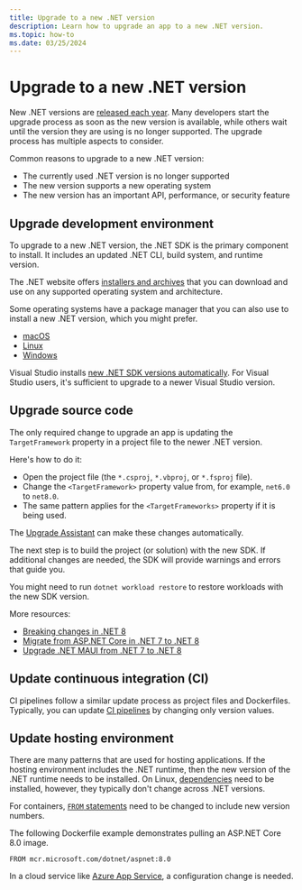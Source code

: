 ```yaml
---
title: Upgrade to a new .NET version
description: Learn how to upgrade an app to a new .NET version.
ms.topic: how-to
ms.date: 03/25/2024
---
```

# Upgrade to a new .NET version

New .NET versions are [released each year](https://github.com/dotnet/core/blob/main/releases.md). Many developers start the upgrade process as soon as the new version is available, while others wait until the version they are using is no longer supported. The upgrade process has multiple aspects to consider.

Common reasons to upgrade to a new .NET version:

- The currently used .NET version is no longer supported
- The new version supports a new operating system
- The new version has an important API, performance, or security feature

## Upgrade development environment

To upgrade to a new .NET version, the .NET SDK is the primary component to install. It includes an updated .NET CLI, build system, and runtime version.

The .NET website offers [installers and archives](https://dotnet.microsoft.com/download) that you can download and use on any supported operating system and architecture.

Some operating systems have a package manager that you can also use to install a new .NET version, which you might prefer.

- [macOS](https://formulae.brew.sh/cask/dotnet-sdk)
- [Linux](https://learn.microsoft.com/dotnet/core/install/linux)
- [Windows](https://github.com/microsoft/winget-pkgs/tree/master/manifests/m/Microsoft/DotNet/SDK)

Visual Studio installs [new .NET SDK versions automatically](https://learn.microsoft.com/dotnet/core/porting/versioning-sdk-msbuild-vs). For Visual Studio users, it's sufficient to upgrade to a newer Visual Studio version.

## Upgrade source code

The only required change to upgrade an app is updating the `TargetFramework` property in a project file to the newer .NET version.

Here's how to do it:

* Open the project file (the `*.csproj`, `*.vbproj`, or `*.fsproj` file).
* Change the `<TargetFramework>` property value from, for example, `net6.0` to `net8.0`.
* The same pattern applies for the `<TargetFrameworks>` property if it is being used.

The [Upgrade Assistant](../porting/upgrade-assistant-overview.md) can make these changes automatically.

The next step is to build the project (or solution) with the new SDK. If additional changes are needed, the SDK will provide warnings and errors that guide you.

You might need to run `dotnet workload restore` to restore workloads with the new SDK version.

More resources:

* [Breaking changes in .NET 8](../compatibility/8.0.md)
* [Migrate from ASP.NET Core in .NET 7 to .NET 8](/aspnet/core/migration/70-80?tabs=visual-studio)
* [Upgrade .NET MAUI from .NET 7 to .NET 8](https://github.com/dotnet/maui/wiki/Upgrading-.NET-MAUI-from-.NET-7-to-.NET-8)

## Update continuous integration (CI)

CI pipelines follow a similar update process as project files and Dockerfiles. Typically, you can update [CI pipelines](https://github.com/actions/setup-dotnet) by changing only version values.

## Update hosting environment

There are many patterns that are used for hosting applications. If the hosting environment includes the .NET runtime, then the new version of the .NET runtime needs to be installed. On Linux, [dependencies](https://github.com/dotnet/core/blob/main/release-notes/8.0/linux-packages.md) need to be installed, however, they typically don't change across .NET versions.

For containers, [`FROM` statements](https://github.com/dotnet/dotnet-docker/blob/e5e8164460037e77902cd269c788eccbdeea5edd/samples/aspnetapp/Dockerfile#L17) need to be changed to include new version numbers.

The following Dockerfile example demonstrates pulling an ASP.NET Core 8.0 image.

```dockerfile=
FROM mcr.microsoft.com/dotnet/aspnet:8.0
```

In a cloud service like [Azure App Service](https://learn.microsoft.com/en-us/azure/app-service/quickstart-dotnetcore), a configuration change is needed.
